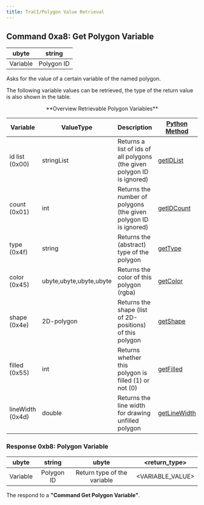 ```yaml
---
title: TraCI/Polygon Value Retrieval
---
```


## Command 0xa8: Get Polygon Variable

|  ubyte   |   string   |
| :------: | :--------: |
| Variable | Polygon ID |

Asks for the value of a certain variable of the named polygon.

The following variable values can be retrieved, the type of the return
value is also shown in the table.

<center>
**Overview Retrievable Polygon Variables**
</center>

| Variable         | ValueType               | Description             | [Python Method](../TraCI/Interfacing_TraCI_from_Python.md)     |
| ---------------- | ----------------------- | ----------------------- | -------------------------------------------------------------- |
| id list (0x00)   | stringList              | Returns a list of ids of all polygons (the given polygon ID is ignored) | [getIDList](https://sumo.dlr.de/pydoc/traci._polygon.html#PolygonDomain-getIDList)       |
| count (0x01)     | int                     | Returns the number of polygons (the given polygon ID is ignored)        | [getIDCount](https://sumo.dlr.de/pydoc/traci._polygon.html#PolygonDomain-getIDCount)     |
| type (0x4f)      | string                  | Returns the (abstract) type of the polygon                              | [getType](https://sumo.dlr.de/pydoc/traci._polygon.html#PolygonDomain-getType)           |
| color (0x45)     | ubyte,ubyte,ubyte,ubyte | Returns the color of this polygon (rgba)                                | [getColor](https://sumo.dlr.de/pydoc/traci._polygon.html#PolygonDomain-getColor)         |
| shape (0x4e)     | 2D-polygon              | Returns the shape (list of 2D-positions) of this polygon                | [getShape](https://sumo.dlr.de/pydoc/traci._polygon.html#PolygonDomain-getShape)         |
| filled (0x55)    | int                     | Returns whether this polygon is filled (1) or not (0)                   | [getFilled](https://sumo.dlr.de/pydoc/traci._polygon.html#PolygonDomain-getFilled)       |
| lineWidth (0x4d) | double                  | Returns the line width for drawing unfilled polygon                     | [getLineWidth](https://sumo.dlr.de/pydoc/traci._polygon.html#PolygonDomain-getLineWidth) |

### Response 0xb8: Polygon Variable

|  ubyte   |   string   |            ubyte            |  <return_type\>   |
| :------: | :--------: | :-------------------------: | :--------------: |
| Variable | Polygon ID | Return type of the variable | <VARIABLE_VALUE\> |

The respond to a **"Command Get Polygon Variable"**.